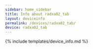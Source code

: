 ```yaml
---
sidebar: home_sidebar
title: Info about radxa02_tab
layout: deviceinfo
permalink: /devices/radxa02_tab/
device: radxa02_tab
---
```

{% include templates/device_info.md %}
